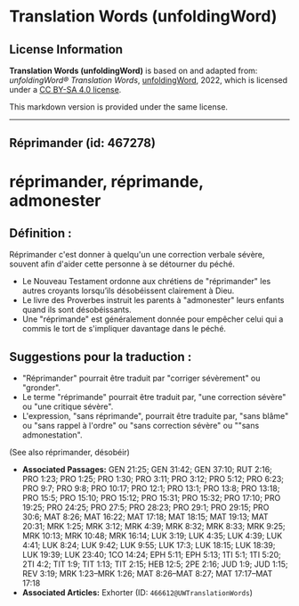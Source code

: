 # Translation Words (unfoldingWord)

## License Information

**Translation Words (unfoldingWord)** is based on and adapted from: _unfoldingWord® Translation Words_, [unfoldingWord](https://unfoldingword.org/utw), 2022, which is licensed under a [CC BY-SA 4.0 license](https://creativecommons.org/licenses/by-sa/4.0/legalcode.en).

This markdown version is provided under the same license.



--------------------------------

## Réprimander (id: 467278)

réprimander, réprimande, admonester
===================================

Définition :
------------

Réprimander c'est donner à quelqu'un une correction verbale sévère, souvent afin d'aider cette personne à se détourner du péché.

* Le Nouveau Testament ordonne aux chrétiens de "réprimander" les autres croyants lorsqu’ils désobéissent clairement à Dieu.
* Le livre des Proverbes instruit les parents à "admonester" leurs enfants quand ils sont désobéissants.
* Une "réprimande" est généralement donnée pour empêcher celui qui a commis le tort de s'impliquer davantage dans le péché.

Suggestions pour la traduction :
--------------------------------

* "Réprimander" pourrait être traduit par "corriger sévèrement" ou "gronder".
* Le terme "réprimande" pourrait être traduit par, "une correction sévère" ou "une critique sévère".
* L'expression, "sans réprimande", pourrait être traduite par, "sans blâme" ou "sans rappel à l'ordre" ou "sans correction sévère" ou ""sans admonestation".

(See also réprimander, désobéir)

* **Associated Passages:** GEN 21:25; GEN 31:42; GEN 37:10; RUT 2:16; PRO 1:23; PRO 1:25; PRO 1:30; PRO 3:11; PRO 3:12; PRO 5:12; PRO 6:23; PRO 9:7; PRO 9:8; PRO 10:17; PRO 12:1; PRO 13:1; PRO 13:8; PRO 13:18; PRO 15:5; PRO 15:10; PRO 15:12; PRO 15:31; PRO 15:32; PRO 17:10; PRO 19:25; PRO 24:25; PRO 27:5; PRO 28:23; PRO 29:1; PRO 29:15; PRO 30:6; MAT 8:26; MAT 16:22; MAT 17:18; MAT 18:15; MAT 19:13; MAT 20:31; MRK 1:25; MRK 3:12; MRK 4:39; MRK 8:32; MRK 8:33; MRK 9:25; MRK 10:13; MRK 10:48; MRK 16:14; LUK 3:19; LUK 4:35; LUK 4:39; LUK 4:41; LUK 8:24; LUK 9:42; LUK 9:55; LUK 17:3; LUK 18:15; LUK 18:39; LUK 19:39; LUK 23:40; 1CO 14:24; EPH 5:11; EPH 5:13; 1TI 5:1; 1TI 5:20; 2TI 4:2; TIT 1:9; TIT 1:13; TIT 2:15; HEB 12:5; 2PE 2:16; JUD 1:9; JUD 1:15; REV 3:19; MRK 1:23–MRK 1:26; MAT 8:26–MAT 8:27; MAT 17:17–MAT 17:18
* **Associated Articles:** Exhorter (ID: `466612@UWTranslationWords`)

